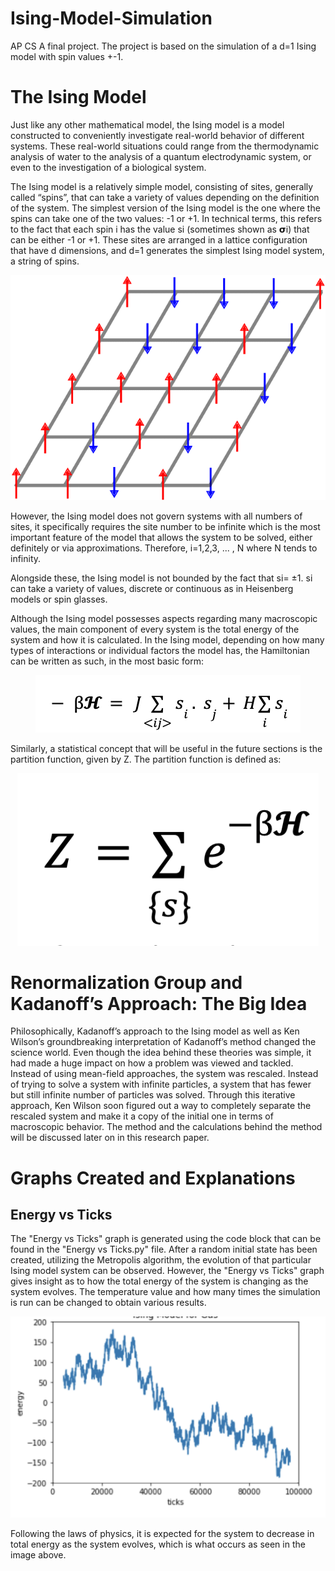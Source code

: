 # Ising-Model-Simulation
AP CS A final project. The project is based on the simulation of a d=1 Ising model with spin values +-1. 

# The Ising Model

Just like any other mathematical model, the Ising model is a model constructed to conveniently investigate real-world behavior of different systems. These real-world situations could range from the thermodynamic analysis of water to the analysis of a quantum electrodynamic system, or even to the investigation of a biological system.

The Ising model is a relatively simple model, consisting of sites, generally called “spins”, that can take a variety of values depending on the definition of the system. The simplest version of the Ising model is the one where the spins can take one of the two values: -1 or +1. In technical terms, this refers to the fact that each spin i has the value si (sometimes shown as 𝞂i) that can be either -1 or +1. These sites are arranged in a lattice configuration that have d dimensions, and d=1 generates the simplest Ising model system, a string of spins.

<p align="center">
  <img src="images/ising%20model.png" />
</p>

However, the Ising model does not govern systems with all numbers of sites, it specifically requires the site number to be infinite which is the most important feature of the model that allows the system to be solved, either definitely or via approximations. Therefore, i=1,2,3, ... , N where N tends to infinity. 

Alongside these, the Ising model is not bounded by the fact that si= ±1. si can take a variety of values, discrete or continuous as in Heisenberg models or spin glasses.

Although the Ising model possesses aspects regarding many macroscopic values, the main component of every system is the total energy of the system and how it is calculated. In the Ising model, depending on how many types of interactions or individual factors the model has, the Hamiltonian can be written as such, in the most basic form:

<p align="center">
  <img src="images/hamiltonian.png" />
</p>


Similarly, a statistical concept that will be useful in the future sections is the partition function, given by Z. The partition function is defined as:

<p align="center">
  <img src="images/partition%20function.png" />
</p>

# Renormalization Group and Kadanoff’s Approach: The Big Idea
Philosophically, Kadanoff’s approach to the Ising model as well as Ken Wilson’s groundbreaking interpretation of Kadanoff’s method changed the science world. Even though the idea behind these theories was simple, it had made a huge impact on how a problem was viewed and tackled. Instead of using mean-field approaches, the system was rescaled. Instead of trying to solve a system with infinite particles, a system that has fewer but still infinite number of particles was solved. Through this iterative approach, Ken Wilson soon figured out a way to completely separate the rescaled system and make it a copy of the initial one in terms of macroscopic behavior. The method and the calculations behind the method will be discussed later on in this research paper.

# Graphs Created and Explanations

## Energy vs Ticks

The "Energy vs Ticks" graph is generated using the code block that can be found in the "Energy vs Ticks.py" file. After a random initial state has been created, utilizing the Metropolis algorithm, the evolution of that particular Ising model system can be observed. However, the "Energy vs Ticks" graph gives insight as to how the total energy of the system is changing as the system evolves. The temperature value and how many times the simulation is run can be changed to obtain various results. 

<p align="center">
  <img src="images/energy%20vs%20ticks%20graph.png" />
</p>

Following the laws of physics, it is expected for the system to decrease in total energy as the system evolves, which is what occurs as seen in the image above.

